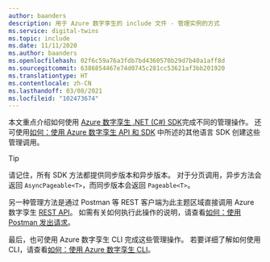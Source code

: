 ```yaml
---
author: baanders
description: 用于 Azure 数字孪生的 include 文件 - 管理实例的方式
ms.service: digital-twins
ms.topic: include
ms.date: 11/11/2020
ms.author: baanders
ms.openlocfilehash: 02f6c59a76a3fdb7bd4360570b29d7b40a1aff8d
ms.sourcegitcommit: 6386854467e74d0745c281cc53621af3bb201920
ms.translationtype: HT
ms.contentlocale: zh-CN
ms.lasthandoff: 03/08/2021
ms.locfileid: "102473674"
---
```

本文重点介绍如何使用 [Azure 数字孪生 .NET (C#) SDK](/dotnet/api/overview/azure/digitaltwins/management)完成不同的管理操作。 还可使用[如何：使用 Azure 数字孪生 API 和 SDK](../articles/digital-twins/how-to-use-apis-sdks.md) 中所述的其他语言 SDK 创建这些管理调用。

> [!TIP] 
> 请记住，所有 SDK 方法都提供同步版本和异步版本。 对于分页调用，异步方法会返回 `AsyncPageable<T>`，而同步版本会返回 `Pageable<T>`。

另一种管理方法是通过 Postman 等 REST 客户端为此主题区域直接调用 Azure 数字孪生 [REST API](/rest/api/azure-digitaltwins/)。 如需有关如何执行此操作的说明，请查看[如何：使用 Postman 发出请求](../articles/digital-twins/how-to-use-postman.md)。

最后，也可使用 Azure 数字孪生 CLI 完成这些管理操作。 若要详细了解如何使用 CLI，请查看[如何：使用 Azure 数字孪生 CLI](../articles/digital-twins/how-to-use-cli.md)。
